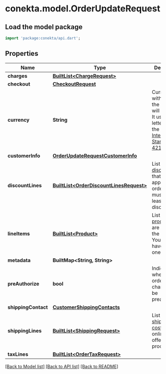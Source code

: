 # conekta.model.OrderUpdateRequest

## Load the model package
```dart
import 'package:conekta/api.dart';
```

## Properties
Name | Type | Description | Notes
------------ | ------------- | ------------- | -------------
**charges** | [**BuiltList&lt;ChargeRequest&gt;**](ChargeRequest.md) |  | [optional] 
**checkout** | [**CheckoutRequest**](CheckoutRequest.md) |  | [optional] 
**currency** | **String** | Currency with which the payment will be made. It uses the 3-letter code of the [International Standard ISO 4217.](https://es.wikipedia.org/wiki/ISO_4217) | [optional] 
**customerInfo** | [**OrderUpdateRequestCustomerInfo**](OrderUpdateRequestCustomerInfo.md) |  | [optional] 
**discountLines** | [**BuiltList&lt;OrderDiscountLinesRequest&gt;**](OrderDiscountLinesRequest.md) | List of [discounts](https://developers.conekta.com/v2.1.0/reference/orderscreatediscountline) that are applied to the order. You must have at least one discount. | [optional] 
**lineItems** | [**BuiltList&lt;Product&gt;**](Product.md) | List of [products](https://developers.conekta.com/v2.1.0/reference/orderscreateproduct) that are sold in the order. You must have at least one product. | [optional] 
**metadata** | **BuiltMap&lt;String, String&gt;** |  | [optional] 
**preAuthorize** | **bool** | Indicates whether the order charges must be preauthorized | [optional] [default to false]
**shippingContact** | [**CustomerShippingContacts**](CustomerShippingContacts.md) |  | [optional] 
**shippingLines** | [**BuiltList&lt;ShippingRequest&gt;**](ShippingRequest.md) | List of [shipping costs](https://developers.conekta.com/v2.1.0/reference/orderscreateshipping). If the online store offers digital products. | [optional] 
**taxLines** | [**BuiltList&lt;OrderTaxRequest&gt;**](OrderTaxRequest.md) |  | [optional] 

[[Back to Model list]](../README.md#documentation-for-models) [[Back to API list]](../README.md#documentation-for-api-endpoints) [[Back to README]](../README.md)


